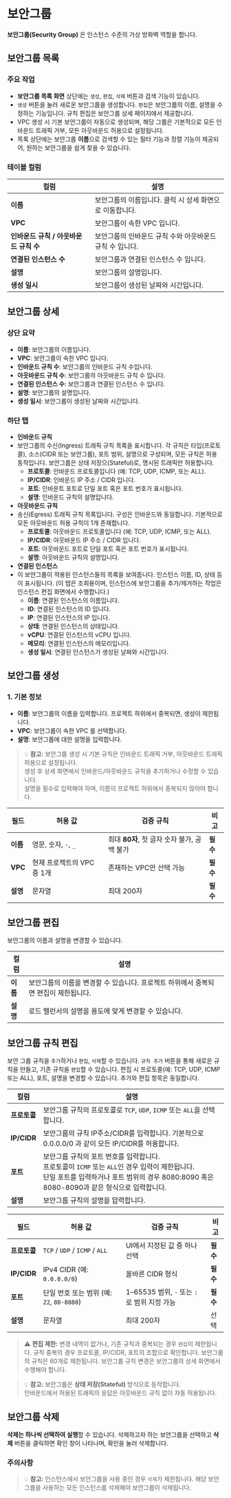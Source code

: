 # 보안그룹
**보안그룹(Security Group)** 은 인스턴스 수준의 가상 방화벽 역할을 합니다.

## 보안그룹 목록
### 주요 작업
- **보안그룹 목록 화면** 상단에는 `생성`, `편집`, `삭제` 버튼과 검색 기능이 있습니다.
- `생성` 버튼을 눌러 새로운 보안그룹을 생성합니다. `편집`은 보안그룹의 이름, 설명을 수정하는 기능입니다. 규칙 편집은 보안그룹 상세 페이지에서 제공합니다.
- VPC 생성 시 기본 보안그룹이 자동으로 생성되며, 해당 그룹은 기본적으로 모든 인바운드 트래픽 거부, 모든 아웃바운드 허용으로 설정됩니다.
- 목록 상단에는 보안그룹 **이름**으로 검색할 수 있는 필터 기능과 정렬 기능이 제공되어, 원하는 보안그룹을 쉽게 찾을 수 있습니다.

### 테이블 컬럼
| 컬럼                       | 설명                               |
|--------------------------|----------------------------------|
| **이름**                   | 보안그룹의 이름입니다. 클릭 시 상세 화면으로 이동합니다. |
| **VPC**                  | 보안그룹이 속한 VPC 입니다.                |
| **인바운드 규칙 / 아웃바운드 규칙 수** | 보안그룹의 인바운드 규칙 수와 아웃바운드 규칙 수 입니다. |
| **연결된 인스턴스 수**           | 보안그룹과 연결된 인스턴스 수 입니다.            |
| **설명**                   | 보안그룹의 설명입니다.                     |
| **생성 일시**                | 보안그룹이 생성된 날짜와 시간입니다.             |

## 보안그룹 상세
### 상단 요약 
- **이름**: 보안그룹의 이름입니다. 
- **VPC**: 보안그룹이 속한 VPC 입니다.                 
- **인바운드 규칙 수**: 보안그룹의 인바운드 규칙 수입니다. 
- **아웃바운드 규칙 수**: 보안그룹의 아웃바운드 규칙 수 입니다. 
- **연결된 인스턴스 수**: 보안그룹과 연결된 인스턴스 수 입니다.            
- **설명**: 보안그룹의 설명입니다.
- **생성 일시**: 보안그룹이 생성된 날짜와 시간입니다.

### 하단 탭
- **인바운드 규칙**
- 보안그룹의 수신(Ingress) 트래픽 규칙 목록을 표시합니다. 각 규칙은 타입(프로토콜), 소스(CIDR 또는 보안그룹), 포트 범위, 설명으로 구성되며, 모든 규칙은 허용 동작입니다. 보안그룹은 상태 저장으(Stateful)로, 명시된 트래픽만 허용합니다.
  - **프로토콜**: 인바운드 프로토콜입니다 (예: TCP, UDP, ICMP, 또는 ALL).
  - **IP/CIDR**: 인바운드 IP 주소 / CIDR 입니다. 
  - **포트**: 인바운트 포트로 단일 포트 혹은 포트 번호가 표시됩니다. 
  - **설명**: 인바운드 규칙의 설명입니다. 
- **아웃바운드 규칙**
- 송신(Egress) 트래픽 규칙 목록입니다. 구성은 인바운드와 동일합니다. 기본적으로 모든 아웃바운드 허용 규칙이 1개 존재합니다.
    - **프로토콜**: 아웃바운드 프로토콜입니다 (예: TCP, UDP, ICMP, 또는 ALL).
    - **IP/CIDR**: 아웃바운드 IP 주소 / CIDR 입니다.
    - **포트**: 아웃바운드 포트로 단일 포트 혹은 포트 번호가 표시됩니다.
    - **설명**: 아웃바운드 규칙의 설명입니다.
- **연결된 인스턴스**
- 이 보안그룹이 적용된 인스턴스들의 목록을 보여줍니다. 인스턴스 이름, ID, 상태 등이 표시됩니다. (이 탭은 조회용이며, 인스턴스에 보안그룹을 추가/제거하는 작업은 인스턴스 편집 화면에서 수행합니다.)
  - **이름**: 연결된 인스턴스의 이름입니다. 
  - **ID**: 연결된 인스턴스의 ID 입니다. 
  - **IP**: 연결된 인스턴스의 IP 입니다. 
  - **상태**: 연결된 인스턴스의 상태입니다. 
  - **vCPU**: 연결된 인스턴스의 vCPU 입니다. 
  - **메모리**: 연결된 인스턴스의 메모리입니다. 
  - **생성 일시**: 연결된 인스턴스가 생성된 날짜와 시간입니다. 

## 보안그룹 생성
### 1. 기본 정보
- **이름**: 보안그룹의 이름을 입력합니다. 프로젝트 하위에서 중복되면, 생성이 제한됩니다.
- **VPC**: 보안그룹이 속한 VPC 를 선택합니다. 
- **설명**: 보안그룹에 대한 설명을 입력합니다.

> 💡 **참고:** 보안그룹 생성 시 기본 규칙은 인바운드 트래픽 거부, 아웃바운드 트래픽 허용으로 설정됩니다.  
> 생성 후 상세 화면에서 인바운드/아웃바운드 규칙을 추가하거나 수정할 수 있습니다. <br>
> 설명을 필수로 입력해야 하며, 이름이 프로젝트 하위에서 중복되지 않아야 합니다. 

| 필드 | 허용 값 | 검증 규칙 | 비고 |
|------|----------|------------|------|
| **이름** | 영문, 숫자, `-`, `_` | 최대 **80자**, 첫 글자 숫자 불가, 공백 불가 | **필수** |
| **VPC** | 현재 프로젝트의 VPC 중 1개 | 존재하는 VPC만 선택 가능 | **필수** |
| **설명** | 문자열 | 최대 200자 | **필수** |

## 보안그룹 편집
보안그룹의 이름과 설명을 변경할 수 있습니다.

| 컬럼        | 설명                                              |
|-----------|-------------------------------------------------|
| **이름**    | 보안그룹의 이름을 변경할 수 있습니다. 프로젝트 하위에서 중복되면 편집이 제한됩니다. |
| **설명**    | 로드 밸런서의 설명을 용도에 맞게 변경할 수 있습니다.                  |

## 보안그룹 규칙 편집
보안 그룹 규칙을 `추가`하거나 `편집`, `삭제`할 수 있습니다. `규칙 추가` 버튼을 통해 새로운 규칙을 만들고, 기존 규칙을 `편집`할 수 있습니다. 편집 시 프로토콜(예: TCP, UDP, ICMP 또는 ALL), 포트, 설명을 변경할 수 있습니다. 추가와 편집 항목은 동일합니다.

| 컬럼        | 설명                                                                                                                                  |
|-----------|-------------------------------------------------------------------------------------------------------------------------------------|
| **프로토콜**  | 보안그룹 규칙의 프로토콜로 `TCP`, `UDP`, `ICMP` 또는 `ALL`을 선택합니다.                                                                                |
| **IP/CIDR**| 보안그룹의 규칙 IP주소/CIDR를 입력합니다. 기본적으로 0.0.0.0/0 과 같이 모든 IP/CIDR를 허용합니다.                                                                  |
| **포트** | 보안그룹 규칙의 포트 번호를 입력합니다. <br/>프로토콜이 `ICMP` 또는 `ALL`인 경우 입력이 제한됩니다. <br/>단일 포트를 입력하거나 포트 범위의 경우 8080:8090 혹은 8080-8090과 같은 형식으로 입력합니다. |
| **설명**    | 보안그룹 규칙의 설명을 압력합니다.                                                                                                                 |

| 필드 | 허용 값 | 검증 규칙                            | 비고 |
|------|----------|----------------------------------|------|
| **프로토콜** | `TCP` / `UDP` / `ICMP` / `ALL` | UI에서 지정된 값 중 하나 선택               | **필수** |
| **IP/CIDR** | IPv4 CIDR (예: `0.0.0.0/0`)  | 올바른 CIDR 형식                      | **필수** |
| **포트** | 단일 번호 또는 범위 (예: `22`, `80-8080`) | 1–65535 범위, `-` 또는 `:`로 범위 지정 가능 | **필수** |
| **설명** | 문자열 | 최대 200자                          | 선택 |

> ⚠️ **편집 제한:** 변경 내역이 없거나, 기존 규칙과 중복되는 경우 `편집`이 제한됩니다. 규칙 중복의 경우 프로토콜, IP/CIDR, 포트의 조합으로 확인합니다. 보안그룹의 규칙은 60개로 제한됩니다. 보안그룹 규칙 변경은 보안그룹의 상세 화면에서 수행해야 합니다.

> 💡 **참고:** 보안그룹은 **상태 저장(Stateful)** 방식으로 동작합니다.  
> 인바운드에서 허용된 트래픽의 응답은 아웃바운드 규칙 없이 자동 허용됩니다.

## 보안그룹 삭제 
**삭제는 하나씩 선택하여 실행**할 수 있습니다. 
삭제하고자 하는 보안그룹을 선택하고 **삭제** 버튼을 클릭하면 확인 창이 나타나며, 확인을 눌러 삭제합니다.

### 주의사항
> 💡 **참고:** 인스턴스에서 보안그룹을 사용 중인 경우 `삭제`가 제한됩니다. 해당 보안그룹을 사용하는 모든 인스턴스를 삭제해야 보안그룹이 삭제됩니다. 

